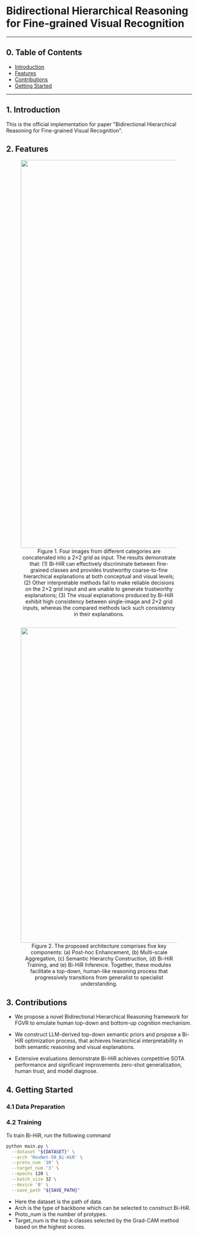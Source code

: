 # Bidirectional Hierarchical Reasoning for Fine-grained Visual Recognition

---

## 0. Table of Contents

- [Introduction](#1-introduction)
- [Features](#2-features)
- [Contributions](#3-contributions)
- [Getting Started](#4-getting-started)

---

## 1. Introduction

This is the official implementation for paper "Bidirectional Hierarchical Reasoning for Fine-grained Visual Recognition".

## 2. Features

<figure style="text-align: center; margin-bottom: 2em;">
  <img width="2060" height="1049" alt="Figure1_4" src="https://github.com/user-attachments/assets/ce9ec347-c64d-4ca3-9d15-3ebdda72e6ab" />
  <figcaption>Figure 1. Four images from different categories are concatenated into a 2×2 grid as input. The results demonstrate that:
(1) Bi-HiR can effectively discriminate between fine-grained classes and provides trustworthy coarse-to-fine hierarchical explanations at both conceptual and visual levels;
(2) Other interpretable methods fail to make reliable decisions on the 2×2 grid input and are unable to generate trustworthy explanations;
(3) The visual explanations produced by Bi-HiR exhibit high consistency between single-image and 2×2 grid inputs, whereas the compared methods lack such consistency in their explanations.</figcaption>
</figure>


<figure style="text-align: center; margin-bottom: 2em;">
  <img width="1397" height="852" alt="method" src="https://github.com/user-attachments/assets/47546921-e35a-448b-93a5-2b8f8b22530f" />
  <figcaption>Figure 2. The proposed architecture comprises five key components:
(a) Post-hoc Enhancement,
(b) Multi-scale Aggregation,
(c) Semantic Hierarchy Construction,
(d) Bi-HiR Training, and
(e) Bi-HiR Inference.
Together, these modules facilitate a top-down, human-like reasoning process that progressively transitions from generalist to specialist understanding.
</figcaption>
</figure>

## 3. Contributions

- We propose a novel Bidirectional Hierarchical Reasoning framework for FGVR to emulate human top-down and bottom-up cognition mechanism.

- We construct LLM-derived top-down semantic priors and propose a Bi-HiR optimization process, that achieves hierarchical interpretability in both semantic reasoning and visual explanations.

- Extensive evaluations demonstrate Bi-HiR achieves competitive SOTA performance and significant improvements zero-shot generalization, human trust, and model diagnose.

## 4. Getting Started

### 4.1 Data Preparation

### 4.2 Training
To train Bi-HiR, run the following command

```bash
python main.py \
  --dataset "${DATASET}" \
  --arch 'ResNet-50_Bi-HiR' \
  --proto_num '10' \
  --target_num '3' \
  --epochs 120 \
  --batch_size 32 \
  --device '0' \
  --save_path "${SAVE_PATH}"
```

- Here the dataset is the path of data.
- Arch is the type of backbone which can be selected to construct Bi-HiR.
- Proto_num is the number of protypes.
- Target_num is the top-k classes selected by the Grad-CAM method based on the highest scores.

